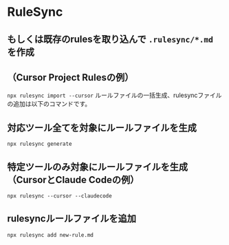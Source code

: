 # RuleSync

## もしくは既存のrulesを取り込んで `.rulesync/*.md` を作成

## （Cursor Project Rulesの例）

`npx rulesync import --cursor`
ルールファイルの一括生成、rulesyncファイルの追加は以下のコマンドです。

## 対応ツール全てを対象にルールファイルを生成

`npx rulesync generate`

## 特定ツールのみ対象にルールファイルを生成（CursorとClaude Codeの例）

`npx rulesync --cursor --claudecode`

## rulesyncルールファイルを追加

`npx rulesync add new-rule.md`
